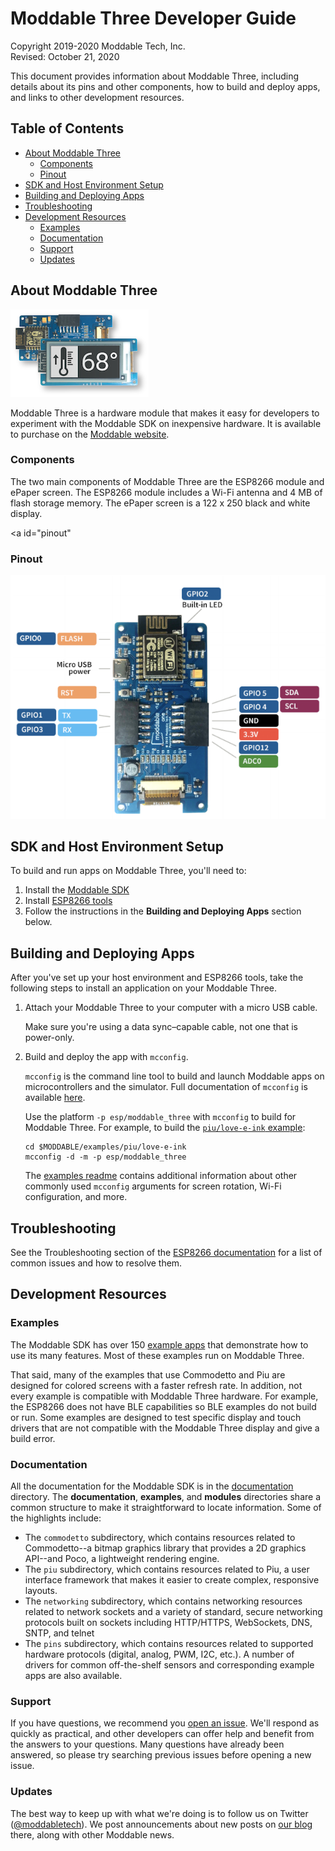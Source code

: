# Moddable Three Developer Guide

Copyright 2019-2020 Moddable Tech, Inc.<BR>
Revised: October 21, 2020

This document provides information about Moddable Three, including details about its pins and other components, how to build and deploy apps, and links to other development resources.

## Table of Contents

- [About Moddable Three](#about-moddable-three)
	- [Components](#components)
	- [Pinout](#pinout)
- [SDK and Host Environment Setup](#setup)
- [Building and Deploying Apps](#building-and-deploying-apps)
- [Troubleshooting](#troubleshooting)
- [Development Resources](#development-resources)
	- [Examples](#examples)
	- [Documentation](#documentation)
	- [Support](#support)
	- [Updates](#updates)

<a id="about-moddable-three"></a>
## About Moddable Three

<img src="../assets/devices/moddable-three.png">

Moddable Three is a hardware module that makes it easy for developers to experiment with the Moddable SDK on inexpensive hardware. It is available to purchase on the [Moddable website](http://www.moddable.com/moddable-three).

<a id="components"></a>
### Components

The two main components of Moddable Three are the ESP8266 module and ePaper screen. The ESP8266 module includes a Wi-Fi antenna and 4 MB of flash storage memory. The ePaper screen is a 122 x 250 black and white display.

<a id="pinout"</a>
### Pinout

<img src="../assets/devices/moddable-three-pinout.png">

<a id="setup"></a>
## SDK and Host Environment Setup

To build and run apps on Moddable Three, you'll need to:

1. Install the [Moddable SDK](./../Moddable%20SDK%20-%20Getting%20Started.md)
2. Install [ESP8266 tools](./esp8266.md)
3. Follow the instructions in the **Building and Deploying Apps** section below.

<a id="building-and-deploying-apps"></a>
## Building and Deploying Apps

After you've set up your host environment and ESP8266 tools, take the following steps to install an application on your Moddable Three.

1. Attach your Moddable Three to your computer with a micro USB cable.

	Make sure you're using a data sync&#8211;capable cable, not one that is power-only.

3. Build and deploy the app with `mcconfig`.

	`mcconfig` is the command line tool to build and launch Moddable apps on microcontrollers and the simulator. Full documentation of `mcconfig` is available [here](../tools/tools.md). 
	
	Use the platform `-p esp/moddable_three`  with `mcconfig` to build for Moddable Three. For example, to build the [`piu/love-e-ink` example](../../examples/piu/love-e-ink):
	
	```text
	cd $MODDABLE/examples/piu/love-e-ink
	mcconfig -d -m -p esp/moddable_three
	```
	
	The [examples readme](../../examples) contains additional information about other commonly used `mcconfig` arguments for screen rotation, Wi-Fi configuration, and more.

<a id="troubleshooting"></a>
## Troubleshooting

See the Troubleshooting section of the [ESP8266 documentation](./esp8266.md) for a list of common issues and how to resolve them.

<a id="development-resources"></a>
## Development Resources

<a id="examples"></a>
### Examples

The Moddable SDK has over 150 [example apps](../../examples) that demonstrate how to use its many features. Most of these examples run on Moddable Three. 

That said, many of the examples that use Commodetto and Piu are designed for colored screens with a faster refresh rate. In addition, not every example is compatible with Moddable Three hardware. For example, the ESP8266 does not have BLE capabilities so BLE examples do not build or run. Some examples are designed to test specific display and touch drivers that are not compatible with the Moddable Three display and give a build error.

<a id="documentation"></a>
### Documentation

All the documentation for the Moddable SDK is in the [documentation](../) directory. The **documentation**, **examples**, and **modules** directories share a common structure to make it straightforward to locate information. Some of the highlights include: 

- The `commodetto` subdirectory, which contains resources related to Commodetto--a bitmap graphics library that provides a 2D graphics API--and Poco, a lightweight rendering engine.
- The `piu` subdirectory, which contains resources related to Piu, a user interface framework that makes it easier to create complex, responsive layouts.
- The `networking` subdirectory, which contains networking resources related to network sockets and a variety of standard, secure networking protocols built on sockets including HTTP/HTTPS, WebSockets, DNS, SNTP, and telnet
- The `pins` subdirectory, which contains resources related to supported hardware protocols (digital, analog, PWM, I2C, etc.). A number of drivers for common off-the-shelf sensors and corresponding example apps are also available.

<a id="support"></a>
### Support

If you have questions, we recommend you [open an issue](https://github.com/Moddable-OpenSource/moddable/issues). We'll respond as quickly as practical, and other developers can offer help and benefit from the answers to your questions. Many questions have already been answered, so please try searching previous issues before opening a new issue.

<a id="updates"></a>
### Updates

The best way to keep up with what we're doing is to follow us on Twitter ([@moddabletech](https://twitter.com/moddabletech)). We post announcements about new posts on [our blog](http://blog.moddable.com/) there, along with other Moddable news.
